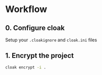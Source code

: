 # Workflow

## 0. Configure cloak

Setup your `.cloakignore` and `cloak.ini` files

## 1. Encrypt the project

```bash
cloak encrypt -i .
```
